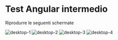 # Test Angular intermedio

Riprodurre le seguenti schermate

![desktop-1](https://user-images.githubusercontent.com/83005551/139654879-a07f29ce-af5d-496f-821b-f482cba155dc.png)
![desktop-2](https://user-images.githubusercontent.com/83005551/139654897-22f3c7be-da1f-4b6e-a0d7-6989300a7ff3.png)
![desktop-3](https://user-images.githubusercontent.com/83005551/139654905-3498eb1d-076a-45c0-9dfb-d8511169089e.png)
![desktop-4](https://user-images.githubusercontent.com/83005551/139654917-4ff47d83-52d4-4003-b379-cb7360cd4b39.png)
